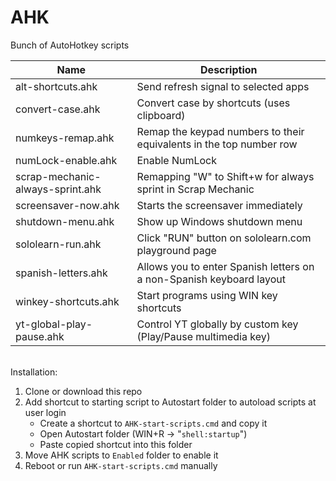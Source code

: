 # AHK
Bunch of AutoHotkey scripts


| Name | Description |
|---|---|
| alt-shortcuts.ahk | Send refresh signal to selected apps |
| convert-case.ahk | Convert case by shortcuts (uses clipboard) |
| numkeys-remap.ahk | Remap the keypad numbers to their equivalents in the top number row |
| numLock-enable.ahk | Enable NumLock |
| scrap-mechanic-always-sprint.ahk | Remapping "W" to Shift+w for always sprint in Scrap Mechanic |
| screensaver-now.ahk | Starts the screensaver immediately |
| shutdown-menu.ahk | Show up Windows shutdown menu |
| sololearn-run.ahk | Click "RUN" button on sololearn.com playground page |
| spanish-letters.ahk | Allows you to enter Spanish letters on a non-Spanish keyboard layout |
| winkey-shortcuts.ahk | Start programs using WIN key shortcuts |
| yt-global-play-pause.ahk | Control YT globally by custom key (Play/Pause multimedia key) |

<br>
Installation:

1. Clone or download this repo
2. Add shortcut to starting script to Autostart folder to autoload scripts at user login
    - Create a shortcut to `AHK-start-scripts.cmd` and copy it
    - Open Autostart folder (WIN+R -> "`shell:startup`")
    - Paste copied shortcut into this folder
3. Move AHK scripts to `Enabled` folder to enable it
4. Reboot or run `AHK-start-scripts.cmd` manually
